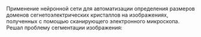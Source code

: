 Применение нейронной сети для автоматизации определения размеров доменов сегнетоэлектрических кристаллов на изображениях, 
полученных с помощью сканирующего электронного микроскопа. 
Решал проблему сегментации изображения:
